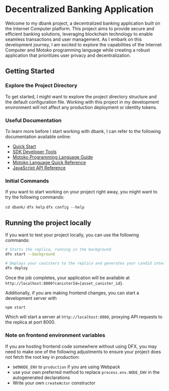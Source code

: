 # Decentralized Banking Application

Welcome to my dbank project, a decentralized banking application built on the Internet Computer platform. This project aims to provide secure and efficient banking solutions, leveraging blockchain technology to enable seamless transactions and user management. As I embark on this development journey, I am excited to explore the capabilities of the Internet Computer and Motoko programming language while creating a robust application that prioritizes user privacy and decentralization.

## Getting Started

### Explore the Project Directory

To get started, I might want to explore the project directory structure and the default configuration file. Working with this project in my development environment will not affect any production deployment or identity tokens.

### Useful Documentation

To learn more before I start working with dbank, I can refer to the following documentation available online:

- [Quick Start](#)
- [SDK Developer Tools](#)
- [Motoko Programming Language Guide](#)
- [Motoko Language Quick Reference](#)
- [JavaScript API Reference](#)

### Initial Commands

If you want to start working on your project right away, you might want to try the following commands:

``` cd dbank/ ```
```dfx help```
```dfx config --help ```

## Running the project locally

If you want to test your project locally, you can use the following commands:

```bash
# Starts the replica, running in the background
dfx start --background

# Deploys your canisters to the replica and generates your candid interface
dfx deploy
```

Once the job completes, your application will be available at `http://localhost:8000?canisterId={asset_canister_id}`.

Additionally, if you are making frontend changes, you can start a development server with

```bash
npm start
```

Which will start a server at `http://localhost:8080`, proxying API requests to the replica at port 8000.

### Note on frontend environment variables

If you are hosting frontend code somewhere without using DFX, you may need to make one of the following adjustments to ensure your project does not fetch the root key in production:

- set`NODE_ENV` to `production` if you are using Webpack
- use your own preferred method to replace `process.env.NODE_ENV` in the autogenerated declarations
- Write your own `createActor` constructor
